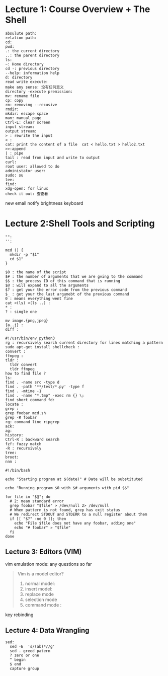 Lecture 1: Course Overview + The Shell
======================================
```
absulute path: 
relation path: 
cd: 
pwd: 
.: the current directory 
..: the parent directory 
ls:
~: Home directory
cd -: previous directory 
--help: information help
d: directory 
read write execute: 
make any sense: 没有任何意义 
directory -execute premission: 
mv: rename file 
cp: copy 
rm: removing --recusive 
rmdir: 
mkdir: escape space
man: manual page 
Ctrl-L: clear screen 
input stream: 
output stream: 
> : rewrite the input 
< : 
cat: print the content of a file  cat < hello.txt > hello2.txt
>>:append
| : pipe  
tail : read from input and write to output
curl: 
root user: allowed to do 
administator user: 
sudo: su 
tee: 
find: 
xdg-open: for linux
check it out: 查查看 
```
new email notify brightness keyboard 

Lecture 2:Shell Tools and Scripting
=================================== 
```
"": 
'': 

mcd () {
  mkdir -p "$1"
  cd $1"
}

$0 : the name of the script 
$# : the number of arguments that we are gving to the command 
$$ : the process ID of this command that is running 
$@ : will expand to all the arguments
$? : get your the error code from the previous command
$_ : get your the last argumebt of the previous command
0 : means everything went fine
cat <(ls) <(ls ..) : 
* : 
? : single one 

mv image.{png,jpeg}
{a..j} : 
diff : 

#!/usr/bin/env python3 
rg : recursively search current directory for lines matching a pattern
sudo apt-get install shellcheck : 
convert :
ffmpeg : 
tldr : 
  tldr convert 
  tldr ffmpeg 
how to find file ? 
ls: 
find . -name src -type d 
find . -path '**/test/*.py' -type f 
find . -mtime -1 
find . -name "*.tmp" -exec rm {} \;
find short command fd:
locate : 
grep : 
grep foobar mcd.sh 
grep -R foobar 
rg: command line ripgrep
ack: 
ag: 
history: 
Ctrl-R : backward search 
fzf: fuzzy match 
-R : recursively 
tree: 
broot: 
nnn : 
```
```
#!/bin/bash 

echo "Starting program at $(date)" # Date will be substituted

echo "Running program $0 with $# arguments with pid $$"

for file in "$@"; do 
  # 2: mean standard error 
  grep foobar "$file" > /dev/null 2> /dev/null 
  # When pattern is not found, grep has exit status 
  # We redirect STDOUT and STDERR to a null register about them 
  if [[ "$?" -ne 0 ]]; then 
    echo "File $file does not have any foobar, adding one"
    echo "# foobar" » "$file"
  fi 
done
```

Lecture 3: Editors (VIM)
-----------------------
vim emulation mode: 
any questions so far 
> Vim is a model editor?
> 1. normal model: 
> 2. insert model:
> 3. replace mode 
> 4. selection mode 
> 5. command mode : 
>
key rebinding 

Lecture 4: Data Wrangling 
-------------------------
```
sed: 
  sed -E  's/(ab)*//g'
  sed . greed patern 
  ? zero or one 
  ^ begin
  $ end 
  capture group
```
